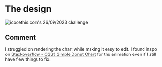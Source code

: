 # The design

![icodethis.com's 26/09/2023 challenge](https://icodethis.com/images/projects/workout_tracker.jpg)

## Comment

I struggled on rendering the chart while making it easy to edit. 
I found inspo on  [Stackoverflow - CSS3 Simple Donut Chart](https://stackoverflow.com/questions/20525820/css3-simple-donut-chart) for the animation even if I still have fiew things to fix.